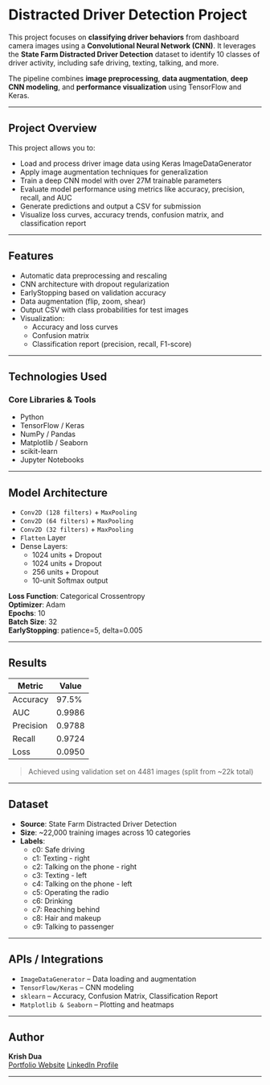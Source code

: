 # Distracted Driver Detection Project

This project focuses on **classifying driver behaviors** from dashboard camera images using a **Convolutional Neural Network (CNN)**. It leverages the **State Farm Distracted Driver Detection** dataset to identify 10 classes of driver activity, including safe driving, texting, talking, and more.

The pipeline combines **image preprocessing**, **data augmentation**, **deep CNN modeling**, and **performance visualization** using TensorFlow and Keras.

---

## Project Overview

This project allows you to:

- Load and process driver image data using Keras ImageDataGenerator
- Apply image augmentation techniques for generalization
- Train a deep CNN model with over 27M trainable parameters
- Evaluate model performance using metrics like accuracy, precision, recall, and AUC
- Generate predictions and output a CSV for submission
- Visualize loss curves, accuracy trends, confusion matrix, and classification report

---

## Features

- Automatic data preprocessing and rescaling
- CNN architecture with dropout regularization
- EarlyStopping based on validation accuracy
- Data augmentation (flip, zoom, shear)
- Output CSV with class probabilities for test images
- Visualization:
  - Accuracy and loss curves
  - Confusion matrix
  - Classification report (precision, recall, F1-score)

---

## Technologies Used

### Core Libraries & Tools

- Python
- TensorFlow / Keras
- NumPy / Pandas
- Matplotlib / Seaborn
- scikit-learn
- Jupyter Notebooks

---

## Model Architecture

- `Conv2D (128 filters)` + `MaxPooling`
- `Conv2D (64 filters)` + `MaxPooling`
- `Conv2D (32 filters)` + `MaxPooling`
- `Flatten` Layer
- Dense Layers:
  - 1024 units + Dropout
  - 1024 units + Dropout
  - 256 units + Dropout
  - 10-unit Softmax output

**Loss Function**: Categorical Crossentropy  
**Optimizer**: Adam  
**Epochs**: 10  
**Batch Size**: 32  
**EarlyStopping**: patience=5, delta=0.005

---

## Results

| Metric       | Value          |
|--------------|----------------|
| Accuracy     | 97.5%          |
| AUC          | 0.9986         |
| Precision    | 0.9788         |
| Recall       | 0.9724         |
| Loss         | 0.0950         |

> Achieved using validation set on 4481 images (split from ~22k total)

---

## Dataset

- **Source**: State Farm Distracted Driver Detection  
- **Size**: ~22,000 training images across 10 categories  
- **Labels**:
  - c0: Safe driving  
  - c1: Texting - right  
  - c2: Talking on the phone - right  
  - c3: Texting - left  
  - c4: Talking on the phone - left  
  - c5: Operating the radio  
  - c6: Drinking  
  - c7: Reaching behind  
  - c8: Hair and makeup  
  - c9: Talking to passenger

---

## APIs / Integrations

- `ImageDataGenerator` – Data loading and augmentation  
- `TensorFlow/Keras` – CNN modeling  
- `sklearn` – Accuracy, Confusion Matrix, Classification Report  
- `Matplotlib & Seaborn` – Plotting and heatmaps

---

## Author

**Krish Dua**  
[Portfolio Website](https://krishdua.vercel.app) 
[LinkedIn Profile](https://www.linkedin.com/in/krish-dua-9202a4272/)

---
